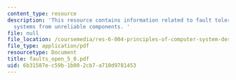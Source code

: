 ```yaml
---
content_type: resource
description: 'This resource contains information related to fault tolerance: reliable
  systems from unreliable components. '
file: null
file_location: /coursemedia/res-6-004-principles-of-computer-system-design-an-introduction-spring-2009/6b31587ec59b1b002cb7a710d9781453_faults_open_5_0.pdf
file_type: application/pdf
resourcetype: Document
title: faults_open_5_0.pdf
uid: 6b31587e-c59b-1b00-2cb7-a710d9781453
---
```

